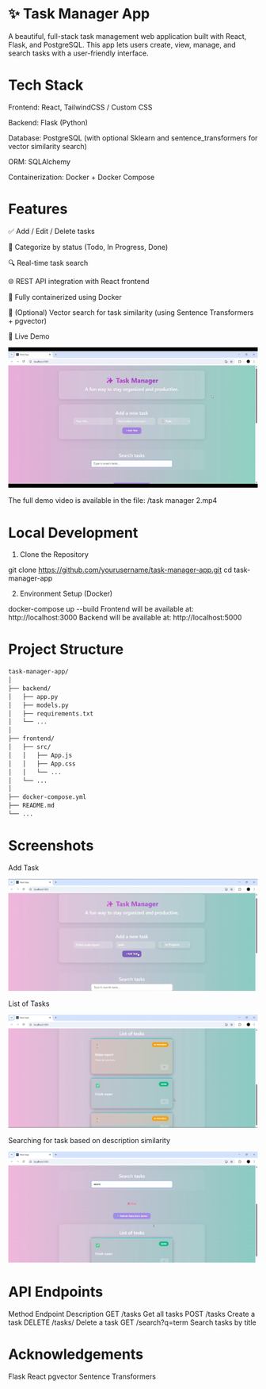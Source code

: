 # ✨ Task Manager App
A beautiful, full-stack task management web application built with React, Flask, and PostgreSQL. This app lets users create, view, manage, and search tasks with a user-friendly interface.


# Tech Stack
Frontend: React, TailwindCSS / Custom CSS

Backend: Flask (Python)

Database: PostgreSQL (with optional Sklearn and sentence_transformers for vector similarity search)

ORM: SQLAlchemy

Containerization: Docker + Docker Compose

# Features
✅ Add / Edit / Delete tasks

📂 Categorize by status (Todo, In Progress, Done)

🔍 Real-time task search

🌐 REST API integration with React frontend

🐳 Fully containerized using Docker

🧠 (Optional) Vector search for task similarity (using Sentence Transformers + pgvector)

🚀 Live Demo

![Demo](taskmanager2-gif.gif)

The full demo video is available in the file: /task manager 2.mp4


# Local Development
1. Clone the Repository

git clone https://github.com/yourusername/task-manager-app.git
cd task-manager-app

2. Environment Setup (Docker)

docker-compose up --build
Frontend will be available at: http://localhost:3000
Backend will be available at: http://localhost:5000

# Project Structure

```bash
task-manager-app/
│
├── backend/
│   ├── app.py
│   ├── models.py
│   ├── requirements.txt
│   └── ...
│
├── frontend/
│   ├── src/
│   │   ├── App.js
│   │   ├── App.css
│   │   └── ...
│   └── ...
│
├── docker-compose.yml
├── README.md
└── ...
```

# Screenshots

Add Task

![Add Task](dd.png)

List of Tasks

![List of Tasks](list.png)

Searching for task based on description similarity

![Searching for task based on description similarity](search.png)

# API Endpoints
Method	Endpoint	Description
GET	/tasks	Get all tasks
POST	/tasks	Create a task
DELETE	/tasks/<id>	Delete a task
GET	/search?q=term	Search tasks by title

# Acknowledgements
Flask
React
pgvector
Sentence Transformers
